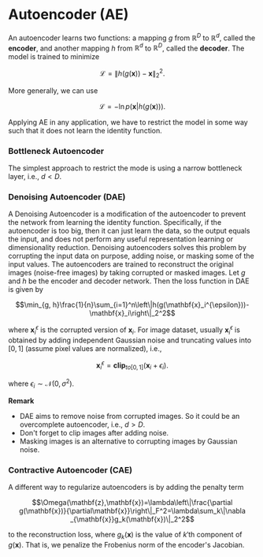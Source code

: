 
# Autoencoder (AE)
An autoencoder learns two functions: a mapping $`g`$ from $`\mathbb{R}^D`$ to $`\mathbb{R}^d`$, called the **encoder**, and another mapping $`h`$ from $\mathbb{R}^d$ to $`\mathbb{R}^D`$, called the **decoder**. The model is trained to minimize
```math
\mathcal{L}=\|h(g(\mathbf{x}))-\mathbf{x}\|_2^2.
```
More generally, we can use
```math
\mathcal{L}=-\ln p(\mathbf{x}|h(g(\mathbf{x}))).
```
Applying AE in any application, we have to restrict the model in some way such that it does not learn the identity function.

### Bottleneck Autoencoder
The simplest approach to restrict the mode is using a narrow bottleneck layer, i.e., $`d< D`$.


### Denoising Autoencoder (DAE)
A Denoising Autoencoder is a modification of the autoencoder to prevent the network from learning the identity function. Specifically, if the autoencoder is too big, then it can just learn the data, so the output equals the input, and does not perform any useful representation learning or dimensionality reduction. Denoising autoencoders solves this problem by corrupting the input data on purpose, adding noise, or masking some of the input values. The autoencoders are trained to reconstruct the original images (noise-free images) by taking corrupted or masked images.
Let $`g`$ and $`h`$ be the encoder and decoder network. Then the loss function in DAE is given by
```math
\min_{g, h}\frac{1}{n}\sum_{i=1}^n\left\|h(g(\mathbf{x}_i^{\epsilon}))-\mathbf{x}_i\right\|_2^2
```
where $`\mathbf{x}_i^{\epsilon}`$ is the corrupted version of $`\mathbf{x}_i`$. For image dataset, usually $`\mathbf{x}_i^{\epsilon}`$ is obtained by adding independent Gaussian noise and truncating values into $`[0,1]`$ (assume pixel values are normalized), i.e.,
```math
\mathbf{x}_{i}^{\epsilon}=\textbf{clip}_{to [0,1]}\left(\mathbf{x}_i+\epsilon_i\right).
```
where $`\epsilon_i\sim\mathcal{N}(0,\sigma^2)`$.


**Remark**
* DAE aims to remove noise from corrupted images. So it could be an overcomplete autoencoder, i.e., $`d>D`$.
* Don't forget to clip images after adding noise.
* Masking images is an alternative to corrupting images by Gaussian noise.


### Contractive Autoencoder (CAE)
A different way to regularize autoencoders is by adding the penalty term
```math
\Omega(\mathbf{z},\mathbf{x})=\lambda\left\|\frac{\partial 
g(\mathbf{x})}{\partial\mathbf{x}}\right\|_F^2=\lambda\sum_k\|\nabla
_{\mathbf{x}}g_k(\mathbf{x})\|_2^2
```
to the reconstruction loss, where $`g_{k}(\mathbf{x})`$ is the value of $`k'`$th component of $`g(\mathbf{x})`$. That is, we penalize the Frobenius norm of the encoder's Jacobian.




